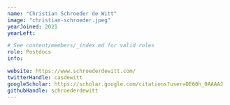```yaml
---
name: "Christian Schroeder de Witt"
image: "christian-schroeder.jpeg"
yearJoined: 2021
yearLeft:

# See content/members/_index.md for valid roles
role: Postdocs
info:

website: https://www.schroederdewitt.com/
twitterHandle: casdewitt
googleScholar: https://scholar.google.com/citations?user=DE60h_0AAAAJ
githubHandle: schroederdewitt
---
```

